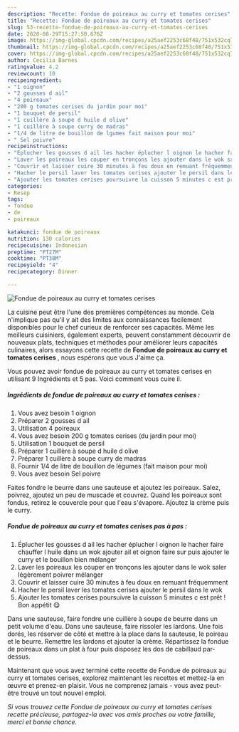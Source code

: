 ```yaml
---
description: "Recette: Fondue de poireaux au curry et tomates cerises"
title: "Recette: Fondue de poireaux au curry et tomates cerises"
slug: 53-recette-fondue-de-poireaux-au-curry-et-tomates-cerises
date: 2020-08-29T15:27:50.676Z
image: https://img-global.cpcdn.com/recipes/a25aef2253c68f48/751x532cq70/fondue-de-poireaux-au-curry-et-tomates-cerises-photo-principale-de-la-recette.jpg
thumbnail: https://img-global.cpcdn.com/recipes/a25aef2253c68f48/751x532cq70/fondue-de-poireaux-au-curry-et-tomates-cerises-photo-principale-de-la-recette.jpg
cover: https://img-global.cpcdn.com/recipes/a25aef2253c68f48/751x532cq70/fondue-de-poireaux-au-curry-et-tomates-cerises-photo-principale-de-la-recette.jpg
author: Cecilia Barnes
ratingvalue: 4.2
reviewcount: 10
recipeingredient:
- "1 oignon"
- "2 gousses d ail"
- "4 poireaux"
- "200 g tomates cerises du jardin pour moi"
- "1 bouquet de persil"
- "1 cuillère à soupe d huile d olive"
- "1 cuillère à soupe curry de madras"
- "1/4 de litre de bouillon de lgumes fait maison pour moi"
- " Sel poivre"
recipeinstructions:
- "Éplucher les gousses d ail les hacher éplucher l oignon le hacher faire chauffer l huile dans un wok ajouter ail et oignon faire sur puis ajouter le curry et le bouillon bien mélanger"
- "Laver les poireaux les couper en tronçons les ajouter dans le wok saler légèrement poivrer mélanger"
- "Couvrir et laisser cuire 30 minutes à feu doux en remuant fréquemment"
- "Hacher le persil laver les tomates cerises ajouter le persil dans le wok"
- "Ajouter les tomates cerises poursuivre la cuisson 5 minutes c est prêt ! Bon appétit 😋"
categories:
- Resep
tags:
- fondue
- de
- poireaux

katakunci: fondue de poireaux 
nutrition: 130 calories
recipecuisine: Indonesian
preptime: "PT27M"
cooktime: "PT38M"
recipeyield: "4"
recipecategory: Dinner

---
```



![Fondue de poireaux au curry et tomates cerises](https://img-global.cpcdn.com/recipes/a25aef2253c68f48/751x532cq70/fondue-de-poireaux-au-curry-et-tomates-cerises-photo-principale-de-la-recette.jpg)

La cuisine peut être l'une des premières compétences au monde. Cela n'implique pas qu'il y ait des limites aux connaissances facilement disponibles pour le chef curieux de renforcer ses capacités. Même les meilleurs cuisiniers, également experts, peuvent constamment découvrir de nouveaux plats, techniques et méthodes pour améliorer leurs capacités culinaires, alors essayons cette recette de <strong> Fondue de poireaux au curry et tomates cerises </strong>, nous espérons que vous J'aime ça.

<!--inarticleads1-->

Vous pouvez avoir fondue de poireaux au curry et tomates cerises en utilisant 9 Ingrédients et 5 pas. Voici comment vous cuire il.

##### Ingrédients de fondue de poireaux au curry et tomates cerises :

1. Vous avez besoin 1 oignon
1. Préparer 2 gousses d ail
1. Utilisation 4 poireaux
1. Vous avez besoin 200 g tomates cerises (du jardin pour moi)
1. Utilisation 1 bouquet de persil
1. Préparer 1 cuillère à soupe d huile d olive
1. Préparer 1 cuillère à soupe curry de madras
1. Fournir 1/4 de litre de bouillon de légumes (fait maison pour moi)
1. Vous avez besoin  Sel poivre


Faites fondre le beurre dans une sauteuse et ajoutez les poireaux. Salez, poivrez, ajoutez un peu de muscade et couvrez. Quand les poireaux sont fondus, retirez le couvercle pour que l&#39;eau s&#39;évapore. Ajoutez la crème puis le curry. 

<!--inarticleads2-->

##### Fondue de poireaux au curry et tomates cerises pas à pas :

1. Éplucher les gousses d ail les hacher éplucher l oignon le hacher faire chauffer l huile dans un wok ajouter ail et oignon faire sur puis ajouter le curry et le bouillon bien mélanger
1. Laver les poireaux les couper en tronçons les ajouter dans le wok saler légèrement poivrer mélanger
1. Couvrir et laisser cuire 30 minutes à feu doux en remuant fréquemment
1. Hacher le persil laver les tomates cerises ajouter le persil dans le wok
1. Ajouter les tomates cerises poursuivre la cuisson 5 minutes c est prêt ! Bon appétit 😋


Dans une sauteuse, faire fondre une cuillère à soupe de beurre dans un petit volume d&#39;eau. Dans une sauteuse, faire rissoler les lardons. Une fois dorés, les réserver de côté et mettre à la place dans la sauteuse, le poireau et le beurre. Remettre les lardons et ajouter la crème. Répartissez la fondue de poireaux dans un plat à four puis disposez les dos de cabillaud par-dessus. 

<!--inarticleads1-->

<p>
Maintenant que vous avez terminé cette recette de Fondue de poireaux au curry et tomates cerises, explorez maintenant les recettes et mettez-la en œuvre et prenez-en plaisir. Vous ne comprenez jamais - vous avez peut-être trouvé un tout nouvel emploi.
</p>

<p>
<i>Si vous trouvez cette Fondue de poireaux au curry et tomates cerises recette précieuse, partagez-la avec vos amis proches ou votre famille, merci et bonne chance.</i>
</p>

